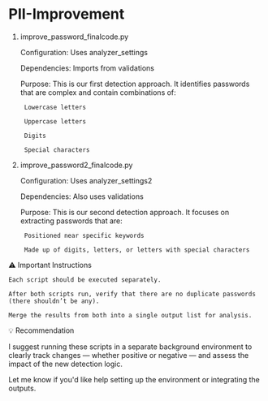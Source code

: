 # PII-Improvement
1. improve_password_finalcode.py

    Configuration: Uses analyzer_settings

    Dependencies: Imports from validations

    Purpose: This is our first detection approach. It identifies passwords that are complex and contain combinations of:

        Lowercase letters

        Uppercase letters

        Digits

        Special characters

2. improve_password2_finalcode.py

    Configuration: Uses analyzer_settings2

    Dependencies: Also uses validations

    Purpose: This is our second detection approach. It focuses on extracting passwords that are:

        Positioned near specific keywords

        Made up of digits, letters, or letters with special characters

⚠️ Important Instructions

    Each script should be executed separately.

    After both scripts run, verify that there are no duplicate passwords (there shouldn’t be any).

    Merge the results from both into a single output list for analysis.

💡 Recommendation

I suggest running these scripts in a separate background environment to clearly track changes — whether positive or negative — and assess the impact of the new detection logic.

Let me know if you'd like help setting up the environment or integrating the outputs.
